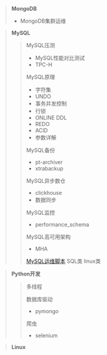 > **MongoDB**
> + MongoDB集群运维

> **MySQL**
> > MySQL压测
> > + MySQL性能对比测试
> > + TPC-H
> > 
> > MySQL原理
> > + 字符集
> > + UNDO
> > + 事务并发控制
> > + 行锁
> > + ONLINE DDL
> > + REDO
> > + ACID 
> > + 参数详解
> >
> > MySQL备份
> > + pt-archiver
> > + xtrabackup
> >  
> > MySQL异步数仓
> > + clickhouse
> > + 数据同步
> > 
> > MySQL监控
> > + performance_schema
> >
> > MySQL高可用架构
> > + MHA
> >
> > [MySQL运维脚本](./MySQL/MySQL运维脚本)
> > SQL类
> > linux类

> **Python开发**
> > 多线程
> > 
> > 数据库驱动
> > + pymongo
> >
> > 爬虫
> > + selenium

> **Linux**
